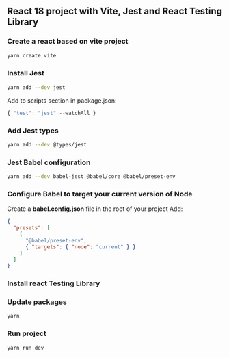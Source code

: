 ## React 18 project with Vite, Jest and React Testing Library

### Create a react based on vite project
``` sh
yarn create vite
```

### Install Jest
 ``` sh 
 yarn add --dev jest
 ```
 
Add to scripts section in package.json:
 ``` js
{ "test": "jest" --watchAll } 
 ```

### Add Jest types
```sh
yarn add --dev @types/jest
 ```
 
### Jest Babel configuration
```sh
yarn add --dev babel-jest @babel/core @babel/preset-env
```

### Configure Babel to target your current version of Node
Create a **babel.config.json** file in the root of your project
Add:
```json
{
  "presets": [
    [
      "@babel/preset-env",
      { "targets": { "node": "current" } }
    ]
  ]
}
```

### Install react Testing Library

### Update packages
```sh
yarn
 ```
 
### Run project
```sh
yarn run dev
 ```